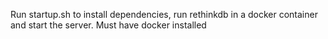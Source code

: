 Run startup.sh to install dependencies, run rethinkdb in a docker container and start the server.
Must have docker installed